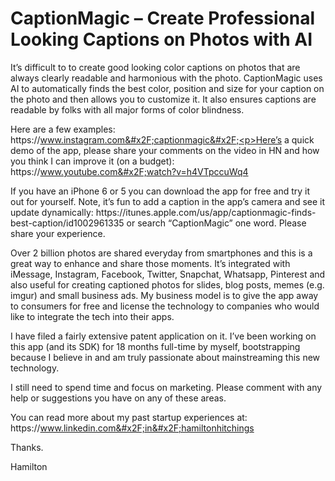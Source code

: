 # CaptionMagic – Create Professional Looking Captions on Photos with AI

It’s difficult to to create good looking color captions on photos that are always clearly readable and harmonious with the photo.  CaptionMagic uses AI to automatically finds the best color, position and size for your caption on the photo and then allows you to customize it. It also ensures captions are readable by folks with all major forms of color blindness.<p>Here are a few examples: https:&#x2F;&#x2F;www.instagram.com&#x2F;captionmagic&#x2F;<p>Here’s a quick demo of the app, please share your comments on the video in HN and how you think I can improve it (on a budget):
https:&#x2F;&#x2F;www.youtube.com&#x2F;watch?v=h4VTpccuWq4<p>If you have an iPhone 6 or 5 you can download the app for free and try it out for yourself.  Note, it’s fun to add a caption in the app’s camera and see it update dynamically: https:&#x2F;&#x2F;itunes.apple.com&#x2F;us&#x2F;app&#x2F;captionmagic-finds-best-caption&#x2F;id1002961335 or search “CaptionMagic” one word. Please share your experience.<p>Over 2 billion photos are shared everyday from smartphones and this is a great way to enhance and share those moments.  It’s integrated with iMessage, Instagram, Facebook, Twitter, Snapchat, Whatsapp, Pinterest and also useful for creating captioned photos for slides, blog posts, memes (e.g. imgur) and small business ads.  My business model is to give the app away to consumers for free and license the technology to companies who would like to integrate the tech into their apps.<p>I have filed a fairly extensive patent application on it.  I’ve been working on this app (and its SDK) for 18 months full-time by myself, bootstrapping because I believe in and am truly passionate about mainstreaming this new technology.<p>I still need to spend time and focus on marketing. Please comment with any help or suggestions you have on any of these areas.<p>You can read more about my past startup experiences at:  https:&#x2F;&#x2F;www.linkedin.com&#x2F;in&#x2F;hamiltonhitchings<p>Thanks.<p>Hamilton
